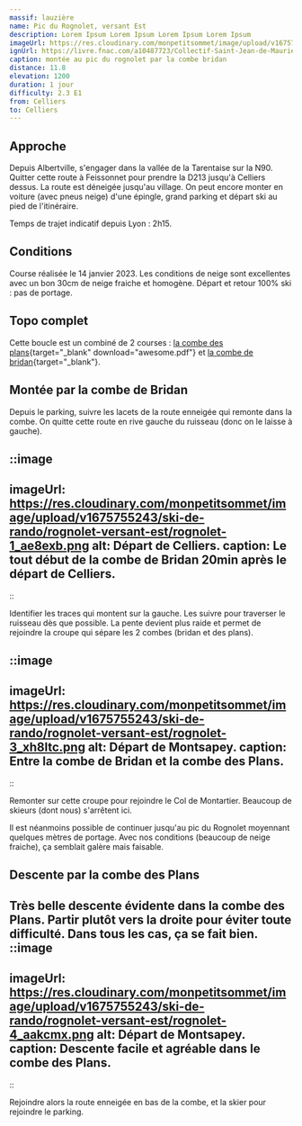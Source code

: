```yaml
---
massif: lauzière
name: Pic du Rognolet, versant Est
description: Lorem Ipsum Lorem Ipsum Lorem Ipsum Lorem Ipsum
imageUrl: https://res.cloudinary.com/monpetitsommet/image/upload/v1675755243/ski-de-rando/rognolet-versant-est/rognolet-2_xe6iay.png
ignUrl: https://livre.fnac.com/a10487723/Collectif-Saint-Jean-de-Maurienne
caption: montée au pic du rognolet par la combe bridan
distance: 11.8
elevation: 1200
duration: 1 jour
difficulty: 2.3 E1
from: Celliers
to: Celliers
---
```


## Approche
Depuis Albertville, s'engager dans la vallée de la Tarentaise sur la N90. Quitter cette route à Feissonnet pour prendre la D213 jusqu'à Celliers dessus. La route est déneigée jusqu'au village. On peut encore monter en voiture (avec pneus neige) d'une épingle, grand parking et départ ski au pied de l'itinéraire.

Temps de trajet indicatif depuis Lyon : 2h15.

## Conditions
Course réalisée le 14 janvier 2023. Les conditions de neige sont excellentes avec un bon 30cm de neige fraiche et homogène. Départ et retour 100% ski : pas de portage.

## Topo complet
Cette boucle est un combiné de 2 courses : [la combe des plans](https://www.camptocamp.org/routes/50269/fr/pic-du-rognolet-versant-se-par-la-combe-des-plans){target="_blank" download="awesome.pdf"} et [la combe de bridan](https://www.camptocamp.org/routes/45735/fr/pic-du-rognolet-versant-se-par-la-combe-du-bridan){target="_blank"}.

## Montée par la combe de Bridan

Depuis le parking, suivre les lacets de la route enneigée qui remonte dans la combe. On quitte cette route en rive gauche du ruisseau (donc on le laisse à gauche).


::image
---
imageUrl: https://res.cloudinary.com/monpetitsommet/image/upload/v1675755243/ski-de-rando/rognolet-versant-est/rognolet-1_ae8exb.png
alt: Départ de Celliers.
caption: Le tout début de la combe de Bridan 20min après le départ de Celliers.
---
::

Identifier les traces qui montent sur la gauche. Les suivre pour traverser le ruisseau dès que possible. La pente devient plus raide et permet de rejoindre la croupe qui sépare les 2 combes (bridan et des plans).

::image
---
imageUrl: https://res.cloudinary.com/monpetitsommet/image/upload/v1675755243/ski-de-rando/rognolet-versant-est/rognolet-3_xh8ltc.png
alt: Départ de Montsapey.
caption: Entre la combe de Bridan et la combe des Plans.
---
::

Remonter sur cette croupe pour rejoindre le Col de Montartier. Beaucoup de skieurs (dont nous) s'arrêtent ici.

Il est néanmoins possible de continuer jusqu'au pic du Rognolet moyennant quelques mètres de portage. Avec nos conditions (beaucoup de neige fraiche), ça semblait galère mais faisable.
## Descente par la combe des Plans

Très belle descente évidente dans la combe des Plans. Partir plutôt vers la droite pour éviter toute difficulté. Dans tous les cas, ça se fait bien.
::image
---
imageUrl: https://res.cloudinary.com/monpetitsommet/image/upload/v1675755243/ski-de-rando/rognolet-versant-est/rognolet-4_aakcmx.png
alt: Départ de Montsapey.
caption: Descente facile et agréable dans le combe des Plans.
---
::

Rejoindre alors la route enneigée en bas de la combe, et la skier pour rejoindre le parking. 
